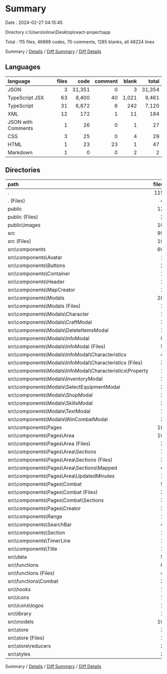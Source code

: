 # Summary

Date : 2024-02-27 04:15:45

Directory c:\\Users\\nilow\\Desktop\\react-project\\app

Total : 115 files,  46869 codes, 70 comments, 1285 blanks, all 48224 lines

Summary / [Details](details.md) / [Diff Summary](diff.md) / [Diff Details](diff-details.md)

## Languages
| language | files | code | comment | blank | total |
| :--- | ---: | ---: | ---: | ---: | ---: |
| JSON | 3 | 31,351 | 0 | 3 | 31,354 |
| TypeScript JSX | 63 | 8,400 | 40 | 1,021 | 9,461 |
| TypeScript | 31 | 6,872 | 6 | 242 | 7,120 |
| XML | 12 | 172 | 1 | 11 | 184 |
| JSON with Comments | 1 | 26 | 0 | 1 | 27 |
| CSS | 3 | 25 | 0 | 4 | 29 |
| HTML | 1 | 23 | 23 | 1 | 47 |
| Markdown | 1 | 0 | 0 | 2 | 2 |

## Directories
| path | files | code | comment | blank | total |
| :--- | ---: | ---: | ---: | ---: | ---: |
| . | 115 | 46,869 | 70 | 1,285 | 48,224 |
| . (Files) | 4 | 31,352 | 0 | 5 | 31,357 |
| public | 12 | 97 | 23 | 12 | 132 |
| public (Files) | 2 | 48 | 23 | 2 | 73 |
| public\\images | 10 | 49 | 0 | 10 | 59 |
| src | 99 | 15,420 | 47 | 1,268 | 16,735 |
| src (Files) | 10 | 212 | 14 | 39 | 265 |
| src\\components | 60 | 8,228 | 31 | 991 | 9,250 |
| src\\components\\Avatar | 1 | 99 | 8 | 9 | 116 |
| src\\components\\Buttons | 2 | 85 | 0 | 10 | 95 |
| src\\components\\Container | 1 | 20 | 0 | 4 | 24 |
| src\\components\\Header | 1 | 236 | 0 | 23 | 259 |
| src\\components\\MapCreator | 1 | 67 | 9 | 19 | 95 |
| src\\components\\Modals | 28 | 4,275 | 0 | 520 | 4,795 |
| src\\components\\Modals (Files) | 1 | 201 | 0 | 16 | 217 |
| src\\components\\Modals\\Character | 1 | 328 | 0 | 31 | 359 |
| src\\components\\Modals\\CraftModal | 3 | 683 | 0 | 86 | 769 |
| src\\components\\Modals\\DeleteItemsModal | 1 | 80 | 0 | 11 | 91 |
| src\\components\\Modals\\InfoModal | 9 | 792 | 0 | 129 | 921 |
| src\\components\\Modals\\InfoModal (Files) | 5 | 657 | 0 | 97 | 754 |
| src\\components\\Modals\\InfoModal\\Characteristics | 4 | 135 | 0 | 32 | 167 |
| src\\components\\Modals\\InfoModal\\Characteristics (Files) | 3 | 93 | 0 | 23 | 116 |
| src\\components\\Modals\\InfoModal\\Characteristics\\Property | 1 | 42 | 0 | 9 | 51 |
| src\\components\\Modals\\InventoryModal | 3 | 396 | 0 | 48 | 444 |
| src\\components\\Modals\\SelectEquipmentModal | 2 | 171 | 0 | 25 | 196 |
| src\\components\\Modals\\ShopModal | 3 | 716 | 0 | 95 | 811 |
| src\\components\\Modals\\SkillsModal | 2 | 673 | 0 | 52 | 725 |
| src\\components\\Modals\\TextModal | 1 | 27 | 0 | 6 | 33 |
| src\\components\\Modals\\WinCombatModal | 2 | 208 | 0 | 21 | 229 |
| src\\components\\Pages | 18 | 2,934 | 14 | 342 | 3,290 |
| src\\components\\Pages\\Area | 10 | 1,036 | 13 | 168 | 1,217 |
| src\\components\\Pages\\Area (Files) | 2 | 306 | 0 | 55 | 361 |
| src\\components\\Pages\\Area\\Sections | 7 | 694 | 0 | 102 | 796 |
| src\\components\\Pages\\Area\\Sections (Files) | 3 | 336 | 0 | 44 | 380 |
| src\\components\\Pages\\Area\\Sections\\Mapped | 4 | 358 | 0 | 58 | 416 |
| src\\components\\Pages\\Area\\UpdatedMinutes | 1 | 36 | 13 | 11 | 60 |
| src\\components\\Pages\\Combat | 5 | 886 | 1 | 108 | 995 |
| src\\components\\Pages\\Combat (Files) | 2 | 561 | 1 | 80 | 642 |
| src\\components\\Pages\\Combat\\Sections | 3 | 325 | 0 | 28 | 353 |
| src\\components\\Pages\\Creator | 3 | 1,012 | 0 | 66 | 1,078 |
| src\\components\\Range | 1 | 54 | 0 | 7 | 61 |
| src\\components\\SearchBar | 4 | 284 | 0 | 36 | 320 |
| src\\components\\Section | 1 | 74 | 0 | 6 | 80 |
| src\\components\\TimerLine | 1 | 77 | 0 | 8 | 85 |
| src\\components\\Title | 1 | 23 | 0 | 7 | 30 |
| src\\data | 5 | 5,017 | 0 | 26 | 5,043 |
| src\\functions | 6 | 331 | 0 | 48 | 379 |
| src\\functions (Files) | 4 | 195 | 0 | 19 | 214 |
| src\\functions\\Combat | 2 | 136 | 0 | 29 | 165 |
| src\\hooks | 1 | 4 | 0 | 1 | 5 |
| src\\icons | 1 | 122 | 1 | 1 | 124 |
| src\\icons\\logos | 1 | 122 | 1 | 1 | 124 |
| src\\library | 1 | 172 | 0 | 12 | 184 |
| src\\models | 10 | 270 | 1 | 39 | 310 |
| src\\store | 3 | 902 | 0 | 97 | 999 |
| src\\store (Files) | 1 | 13 | 0 | 4 | 17 |
| src\\store\\reducers | 2 | 889 | 0 | 93 | 982 |
| src\\styles | 2 | 162 | 0 | 14 | 176 |

Summary / [Details](details.md) / [Diff Summary](diff.md) / [Diff Details](diff-details.md)
